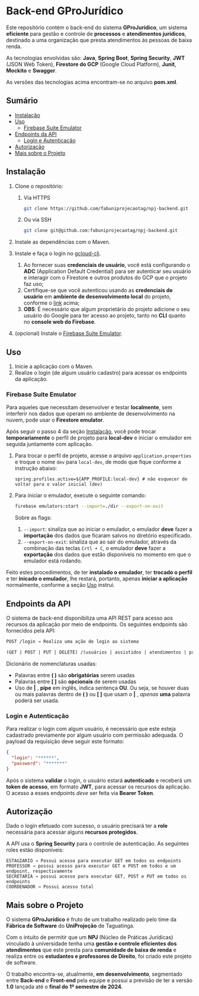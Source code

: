 # Back-end GProJurídico

Este repositório contém o back-end do sistema **GProJurídico**, um sistema **eficiente** para gestão e controle de **processos** e **atendimentos jurídicos**, destinado a uma organização que presta atendimentos às pessoas de baixa renda.

As tecnologias envolvidas são: **Java**, **Spring Boot**, **Spring Security**, **JWT** (JSON Web Token), **Firestore do GCP** (Google Cloud Platform), **Junit**, **Mockito** e **Swagger**.

As versões das tecnologias acima encontram-se no arquivo **pom.xml**.

## Sumário

- [Instalação](#instalação)
- [Uso](#uso)
  - [Firebase Suite Emulator](#firebase-suite-emulator)
- [Endpoints da API](#endpoints-da-api)
  - [Login e Autenticação](#login-e-autenticação)
- [Autorização](#autorização)
- [Mais sobre o Projeto](#mais-sobre-o-projeto)

## Instalação

1. Clone o repositório:

   1. Via HTTPS
      ```bash
      git clone https://github.com/fabuniprojecaotag/npj-backend.git
      ```
   
   2. Ou via SSH
        ```bash
        git clone git@github.com:fabuniprojecaotag/npj-backend.git
        ```

2. Instale as dependências com o Maven.

3. Instale e faça o login no [gcloud-cli](https://cloud.google.com/docs/authentication/provide-credentials-adc#google-idp).

   1. Ao fornecer suas **credenciais de usuário**, você está configurando o **ADC** (Application Default Credential) para ser autenticar seu usuário e interagir com o Firestore e outros produtos do GCP que o projeto faz uso;
   2. Certifique-se que você autenticou usando as **credenciais de usuário** em **ambiente de desenvolvimento local** do projeto, conforme o [link](https://cloud.google.com/docs/authentication/provide-credentials-adc#google-idp) acima;
   3. **OBS**: É necessário que algum proprietário do projeto adicione o seu usuário do Google para ter acesso ao projeto, tanto no **CLI** quanto no **console web do Firebase**.

4. (opcional) Instale o [Firebase Suite Emulator](https://firebase.google.com/docs/cli#install_the_firebase_cli).

## Uso

1. Inicie a aplicação com o Maven.
2. Realize o login (de algum usuário cadastro) para acessar os endpoints da aplicação.

### Firebase Suite Emulator

Para aqueles que necessitam desenvolver e testar **localmente**, sem interferir nos dados que operam no ambiente de desenvolvimento na nuvem, pode usar o **Firestore emulator**.

Após seguir o passo 4 da seção [Instalação](#instalação), você pode trocar **temporariamente** o perfil de projeto para **local-dev** e iniciar o emulador em seguida juntamente com aplicação. 

   1. Para trocar o perfil de projeto, acesse o arquivo `application.properties` e troque o nome `dev` para `local-dev`, de modo que fique conforme a instrução abaixo:

      ````properties
      spring.profiles.active=${APP_PROFILE:local-dev} # não esquecer de voltar para o valor inicial (dev)
      ````

   2. Para iniciar o emulador, execute o seguinte comando:

      ````bash
      firebase emulators:start --import=./dir --export-on-exit
      ````
      Sobre as flags:

      1. `--import`: sinaliza que ao iniciar o emulador, o emulador **deve** fazer a **importação** dos dados que ficaram salvos no diretório especificado.
      2. `--export-on-exit`: sinaliza que ao sair do emulador, através da combinação das teclas `Crtl + C`, o emulador **deve** fazer a **exportação** dos dados que estão disponíveis no momento em que o emulador está rodando.

Feito estes procedimentos, de ter **instalado o emulador**, ter **trocado o perfil** e ter **inicado o emulador**, lhe restará, portanto, apenas **iniciar a aplicação** normalmente, conforme a seção [Uso](#uso) instrui. 

## Endpoints da API

O sistema de back-end disponibiliza uma API REST para acesso aos recursos da aplicação por meio de endpoints. Os seguintes endpoints são fornecidos pela API:

```markdown
POST /login → Realiza uma ação de login ao sistema

(GET | POST | PUT | DELETE) /(usuários | assistidos | atendimentos | processos)/[id] → Realiza alguma ação desejada, expressa pelo verbo HTTP usado, ao recurso alvo.
```

Dicionário de nomenclaturas usadas: 

- Palavras entre **( )** são **obrigatórias** serem usadas
- Palavras entre **[ ]** são **opcionais** de serem usadas
- Uso de **|** , **pipe** em inglês, indica sentença **OU**. Ou seja, se houver duas ou mais palavras dentro de **( )** ou **[ ]** que usam o **|** , _apenas_ **uma** palavra poderá ser usada. 

### Login e Autenticação

Para realizar o login com algum usuário, é necessário que este esteja cadastrado previamente por algum usuário com permissão adequada. O payload da requisição deve seguir este formato:

````JSON
{
  "login": "******",
  "password": "*******"
}
````

Após o sistema **validar** o login, o usuário estará **autenticado** e receberá um **token de acesso**, em formato **JWT**, para acessar os recursos da aplicação. O acesso a esses endpoints _deve_ ser feita via **Bearer Token**.

## Autorização

Dado o login efetuado com sucesso, o usuário precisará ter a **role** necessária para acessar alguns **recursos protegidos**.

A API usa o **Spring Security** para o controle de autenticação. As seguintes roles estão disponíveis:

````
ESTAGIARIO → Possui acesso para executar GET em todos os endpoints
PROFESSOR → possui acesso para executar GET e POST em todos e um endpoint, respectivamente
SECRETARIA → possui acesso para executar GET, POST e PUT em todos os endpoints
COORDENADOR → Possui acesso total
````

## Mais sobre o Projeto

O sistema **GProJurídico** é fruto de um trabalho realizado pelo time da **Fábrica de Software** do **UniProjeção** de Taguatinga. 

Com o intuito de permitir que um **NPJ** (Núcleo de Práticas Jurídicas) vinculado à universidade tenha uma **gestão e controle eficientes dos atendimentos** que este presta para **comunidade de baixa de renda** e realiza entre os **estudantes e professores de Direito**, foi criado este projeto de software.

O trabalho encontra-se, atualmente, **em desenvolvimento**, segmentado entre **Back-end** e **Front-end** pela equipe e possui a previsão de ter a versão **1.0** lançada até o **final do 1º semestre de 2024**.
